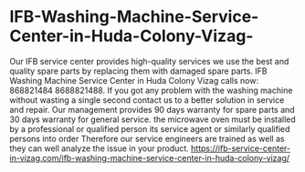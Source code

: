# IFB-Washing-Machine-Service-Center-in-Huda-Colony-Vizag-
Our IFB service center provides high-quality services we use the best and quality spare parts by replacing them with damaged spare parts. IFB Washing Machine Service Center in Huda Colony Vizag calls now: 868821484 8688821488.  If you got any problem with the washing machine without wasting a single second contact us to a better solution in service and repair. Our management provides 90 days warranty for spare parts and 30 days warranty for general service. the microwave oven must be installed by a professional or qualified person its service agent or similarly qualified persons into order Therefore our service engineers are trained as well as they can well analyze the issue in your product. https://ifb-service-center-in-vizag.com/ifb-washing-machine-service-center-in-huda-colony-vizag/
